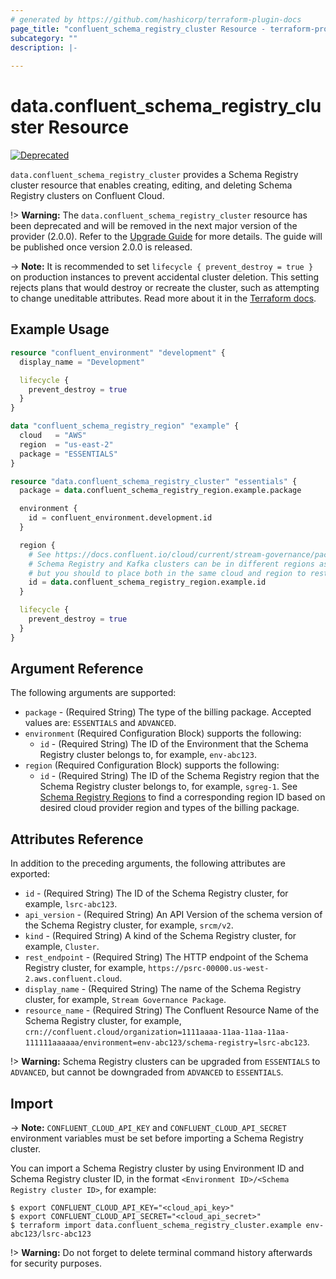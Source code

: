 ```yaml
---
# generated by https://github.com/hashicorp/terraform-plugin-docs
page_title: "confluent_schema_registry_cluster Resource - terraform-provider-confluent"
subcategory: ""
description: |-
  
---
```


# data.confluent_schema_registry_cluster Resource

[![Deprecated](https://img.shields.io/badge/Lifecycle%20Stage-Deprecated-yellow)](https://docs.confluent.io/cloud/current/api.html#section/Versioning/API-Lifecycle-Policy)

`data.confluent_schema_registry_cluster` provides a Schema Registry cluster resource that enables creating, editing, and deleting Schema Registry clusters on Confluent Cloud.

!> **Warning:** The `data.confluent_schema_registry_cluster` resource has been deprecated and will be removed in the next major version of the provider (2.0.0).
Refer to the [Upgrade Guide](https://registry.terraform.io/providers/confluentinc/confluent/latest/docs/guides/version-2-upgrade) for more details.
The guide will be published once version 2.0.0 is released.

-> **Note:** It is recommended to set `lifecycle { prevent_destroy = true }` on production instances to prevent accidental cluster deletion. This setting rejects plans that would destroy or recreate the cluster, such as attempting to change uneditable attributes. Read more about it in the [Terraform docs](https://www.terraform.io/language/meta-arguments/lifecycle#prevent_destroy).

## Example Usage

```terraform
resource "confluent_environment" "development" {
  display_name = "Development"

  lifecycle {
    prevent_destroy = true
  }
}

data "confluent_schema_registry_region" "example" {
  cloud   = "AWS"
  region  = "us-east-2"
  package = "ESSENTIALS"
}

resource "data.confluent_schema_registry_cluster" "essentials" {
  package = data.confluent_schema_registry_region.example.package

  environment {
    id = confluent_environment.development.id
  }

  region {
    # See https://docs.confluent.io/cloud/current/stream-governance/packages.html#stream-governance-regions
    # Schema Registry and Kafka clusters can be in different regions as well as different cloud providers,
    # but you should to place both in the same cloud and region to restrict the fault isolation boundary.
    id = data.confluent_schema_registry_region.example.id
  }

  lifecycle {
    prevent_destroy = true
  }
}
```

<!-- schema generated by tfplugindocs -->
## Argument Reference

The following arguments are supported:

- `package` - (Required String) The type of the billing package. Accepted values are: `ESSENTIALS` and `ADVANCED`.
- `environment` (Required Configuration Block) supports the following:
    - `id` - (Required String) The ID of the Environment that the Schema Registry cluster belongs to, for example, `env-abc123`.
- `region` (Required Configuration Block) supports the following:
    - `id` - (Required String) The ID of the Schema Registry region that the Schema Registry cluster belongs to, for example, `sgreg-1`. See [Schema Registry Regions](https://docs.confluent.io/cloud/current/stream-governance/packages.html#stream-governance-regions) to find a corresponding region ID based on desired cloud provider region and types of the billing package.

## Attributes Reference

In addition to the preceding arguments, the following attributes are exported:

- `id` - (Required String) The ID of the Schema Registry cluster, for example, `lsrc-abc123`.
- `api_version` - (Required String) An API Version of the schema version of the Schema Registry cluster, for example, `srcm/v2`.
- `kind` - (Required String) A kind of the Schema Registry cluster, for example, `Cluster`.
- `rest_endpoint` - (Required String) The HTTP endpoint of the Schema Registry cluster, for example, `https://psrc-00000.us-west-2.aws.confluent.cloud`.
- `display_name` - (Required String) The name of the Schema Registry cluster, for example, `Stream Governance Package`.
- `resource_name` - (Required String) The Confluent Resource Name of the Schema Registry cluster, for example, `crn://confluent.cloud/organization=1111aaaa-11aa-11aa-11aa-111111aaaaaa/environment=env-abc123/schema-registry=lsrc-abc123`.

!> **Warning:** Schema Registry clusters can be upgraded from `ESSENTIALS` to `ADVANCED`, but cannot be downgraded from `ADVANCED` to `ESSENTIALS`.

## Import

-> **Note:** `CONFLUENT_CLOUD_API_KEY` and `CONFLUENT_CLOUD_API_SECRET` environment variables must be set before importing a Schema Registry cluster.

You can import a Schema Registry cluster by using Environment ID and Schema Registry cluster ID, in the format `<Environment ID>/<Schema Registry cluster ID>`, for example:

```shell
$ export CONFLUENT_CLOUD_API_KEY="<cloud_api_key>"
$ export CONFLUENT_CLOUD_API_SECRET="<cloud_api_secret>"
$ terraform import data.confluent_schema_registry_cluster.example env-abc123/lsrc-abc123
```

!> **Warning:** Do not forget to delete terminal command history afterwards for security purposes.
